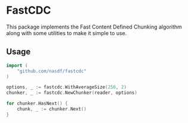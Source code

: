 # FastCDC

This package implements the Fast Content Defined Chunking algorithm along with some utilities to make it simple to use.

## Usage

```go
import (
    "github.com/nasdf/fastcdc"
)

options, _ := fastcdc.WithAverageSize(256, 2)
chunker, _ := fastcdc.NewChunker(reader, options)

for chunker.HasNext() {
    chunk, _ := chunker.Next()
}
```
